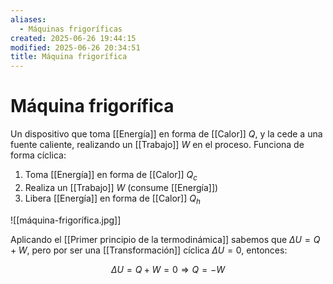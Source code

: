 ```yaml
---
aliases:
  - Máquinas frigoríficas
created: 2025-06-26 19:44:15
modified: 2025-06-26 20:34:51
title: Máquina frigorífica
---
```


# Máquina frigorífica

Un dispositivo que toma [[Energía]] en forma de [[Calor]] $Q$, y la cede a una fuente caliente, realizando un [[Trabajo]] $W$ en el proceso. Funciona de forma cíclica:

1. Toma [[Energía]] en forma de [[Calor]] $Q_c$
2. Realiza un [[Trabajo]] $W$ (consume [[Energía]])
3. Libera [[Energía]] en forma de [[Calor]] $Q_h$

![[máquina-frigorífica.jpg]]

Aplicando el [[Primer principio de la termodinámica]] sabemos que $\Delta U = Q + W$, pero por ser una [[Transformación]] cíclica $\Delta U = 0$, entonces:

$$
\Delta U = Q + W = 0
\Rightarrow
Q = - W
$$

